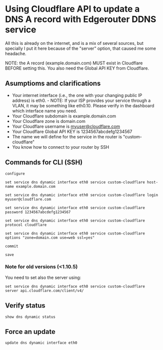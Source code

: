 # Using Cloudflare API to update a DNS A record with Edgerouter DDNS service

All this is already on the internet, and is a mix of several sources, but specially I put it here because of the "server" option, that caused me some headache.

NOTE: the A record (example.domain.com) MUST exist in Cloudflare BEFORE setting this.
You also need the Global API KEY from Cloudflare.

## Asumptioms and clarifications

   -  Your internet interface (i.e., the one with your changing public IP address) is eth0.
    - NOTE: If your ISP provides your service through a VLAN, it may be something like eth0.10. Please verify in the dashboard which interface name you need.
   - Your Cloudflare subdomain is example.domain.com
   - Your Cloudflare zone is domain.com
   - Your Cloudflare username is myuser@cloudflare.com
   - Your Cloudflare Global API KEY is 1234567abcdefg1234567   
   - The name we will define for the service in the router is "custom-cloudflare"
   - You know how to connect to your router by SSH

## Commands for CLI (SSH)

```
configure

set service dns dynamic interface eth0 service custom-cloudflare host-name example.domain.com

set service dns dynamic interface eth0 service custom-cloudflare login myuser@cloudflare.com

set service dns dynamic interface eth0 service custom-cloudflare password 1234567abcdefg1234567

set service dns dynamic interface eth0 service custom-cloudflare protocol cloudflare

set service dns dynamic interface eth0 service custom-cloudflare options "zone=domain.com use=web ssl=yes"

commit

save
```

### Note for old versions (<1.10.5)
You need to set also the server using:
```
set service dns dynamic interface eth0 service custom-cloudflare server api.cloudflare.com/client/v4/
```

## Verify status

```
show dns dynamic status
```

## Force an update

```
update dns dynamic interface eth0
```
